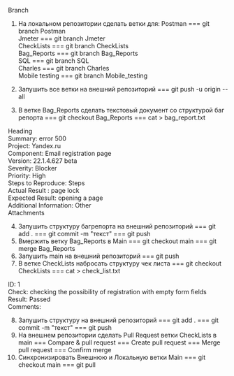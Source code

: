 Branch
 
1. На локальном репозитории сделать ветки для:
Postman === git branch Postman                                                                                                                                                 
Jmeter === git branch Jmeter                                                                                                                                                        
CheckLists === git branch CheckLists                                                                                                                                           
Bag_Reports === git branch Bag_Reports                                                                                                                                   
SQL === git branch SQL                                                                                                                                                                 
Charles === git branch Charles                                                                                                                                                     
Mobile testing === git branch Mobile_testing

2. Запушить все ветки на внешний репозиторий === git push -u origin --all
3. В ветке Bag_Reports сделать текстовый документ со структурой баг репорта === git checkout Bag_Reports === cat > bag_report.txt

 Heading                                                                                                                                                                                                 
 Summary: error 500                                                                                                                                                                             
 Project: Yandex.ru                                                                                                                                                                               
 Component: Email registration page                                                                                                                                                   
 Version: 22.1.4.627 beta                                                                                                                                                                      
 Severity: Blocker                                                                                                                                                                                    
 Priority: High                                                                                                                                                                                         
 Steps to Reproduce: Steps                                                                                                                                                                    
 Actual Result : page lock                                                                                                                                                                     
 Expected Result: opening a page                                                                                                                                                         
 Additional Information: Other                                                                                                                                                              
 Attachments                                                                                                                                                                                         

4. Запушить структуру багрепорта на внешний репозиторий === git add . === git commit -m "текст" === git push
5. Вмержить ветку Bag_Reports в Main === git checkout main === git merge Bag_Reports
6. Запушить main на внешний репозиторий === git push
7. В ветке CheckLists набросать структуру чек листа === git checkout CheckLists === cat > check_list.txt

 ID: 1                                                                                                                                                                                                       
 Check: checking the possibility of registration with empty form fields                                                                                               
 Result: Passed                                                                                                                                                                                      
 Comments:                                                                                                                                                                                            

8. Запушить структуру на внешний репозиторий === git add . === git commit -m "текст" === git push
9. На внешнем репозитории сделать Pull Request ветки CheckLists в main === Compare & pull request === Create pull request === Merge pull request === Confirm merge
10. Синхронизировать Внешнюю и Локальную ветки Main === git checkout main === git pull
